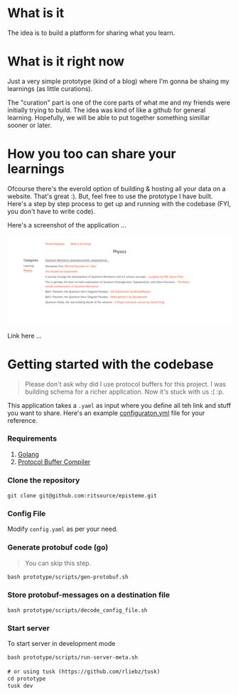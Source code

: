 # What is it
The idea is to build a platform for sharing what you learn.

# What is it right now
Just a very simple prototype (kind of a blog) where I'm gonna be shaing my learnings (as little curations).

The "curation" part is one of the core parts of what me and my friends were initially trying to build. The idea was kind of like a github for general learning. Hopefully, we will be able to put together something simillar sooner or later.
<!--- More about that here ... -->

# How you too can share your learnings
Ofcourse there's the everold option of building & hosting all your data on a website. That's great :). But, feel free to use the prototype I have built. Here's a step by step process to get up and running with the codebase (FYI, you don't have to write code). 

Here's a screenshot of the application ...

![screenshot](https://raw.githubusercontent.com/ritsource/episteme/master/prototype/assets/screenshots/screenshot.0.png)

Link here ...

# Getting started with the codebase

> Please don't ask why did I use protocol buffers for this project. I was building schema for a richer application. Now it's stuck with us :( :p.

This application takes a `.yaml` as input where you define all teh link and stuff you want to share. Here's an example [configuraton.yml]() file for your reference.

### Requirements
1. [Golang](https://golang.org)
2. [Protocol Buffer Compiler](https://grpc.io/docs/protoc-installation)

### Clone the repository
```
git clone git@github.com:ritsource/episteme.git
```

### Config File
Modify `config.yaml` as per your need. 

### Generate protobuf code (go)
> You can skip this step.

```shell
bash prototype/scripts/gen-protobuf.sh
```

### Store protobuf-messages on a destination file

```shell
bash prototype/scripts/decode_config_file.sh
```

### Start server
To start server in development mode
```shell
bash prototype/scripts/run-server-meta.sh

# or using tusk (https://github.com/rliebz/tusk)
cd prototype
tusk dev
```







